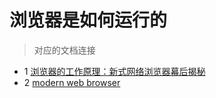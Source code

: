 # 浏览器是如何运行的
> 对应的文档连接
- 1 [浏览器的工作原理：新式网络浏览器幕后揭秘](https://www.html5rocks.com/en/tutorials/internals/howbrowserswork/#Not_a_context_free_grammar)
- 2 [modern web browser](https://developers.google.com/web/updates/2018/09/inside-browser-part1)